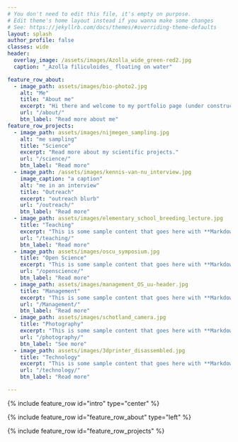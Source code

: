 ```yaml
---
# You don't need to edit this file, it's empty on purpose.
# Edit theme's home layout instead if you wanna make some changes
# See: https://jekyllrb.com/docs/themes/#overriding-theme-defaults
layout: splash
author_profile: false
classes: wide
header:
  overlay_image: /assets/images/Azolla_wide_green-red2.jpg
  caption: "_Azolla filiculoides_ floating on water" 

feature_row_about:
  - image_path: assets/images/bio-photo2.jpg
    alt: "Me"
    title: "About me"
    excerpt: "Hi there and welcome to my portfolio page (under construction still). I'm a PhD candidate at Utrecht University where I study the metagenome the amazing fern _Azolla_! On this page, I keep track of my academic projects, and some personal ones too."
    url: "/about/"
    btn_label: "Read more about me"
feature_row_projects:
  - image_path: assets/images/nijmegen_sampling.jpg
    alt: "me sampling"
    title: "Science"
    excerpt: "Read more about my scientific projects."
    url: "/science/"
    btn_label: "Read more"
  - image_path: /assets/images/kennis-van-nu_interview.jpg
    image_caption: "a caption"
    alt: "me in an interview"
    title: "Outreach"
    excerpt: "outreach blurb"
    url: "/outreach/"
    btn_label: "Read more"
  - image_path: assets/images/elementary_school_breeding_lecture.jpg
    title: "Teaching"
    excerpt: "This is some sample content that goes here with **Markdown** formatting."
    url: "/teaching/"
    btn_label: "Read more"
  - image_path: assets/images/oscu_symposium.jpg
    title: "Open Science"
    excerpt: "This is some sample content that goes here with **Markdown** formatting."
    url: "/openscience/"
    btn_label: "Read more"
  - image_path: assets/images/management_OS_uu-header.jpg
    title: "Management"
    excerpt: "This is some sample content that goes here with **Markdown** formatting."
    url: "/Management/"
    btn_label: "Read more"
  - image_path: assets/images/schotland_camera.jpg
    title: "Photography"
    excerpt: "This is some sample content that goes here with **Markdown** formatting."
    url: "/photography/"
    btn_label: "See more"
  - image_path: assets/images/3dprinter_disassembled.jpg
    title: "Technology"
    excerpt: "This is some sample content that goes here with **Markdown** formatting."
    url: "/technology/"
    btn_label: "Read more"

---
```


{% include feature_row id="intro" type="center" %}

{% include feature_row id="feature_row_about" type="left" %}

{% include feature_row id="feature_row_projects" %}



